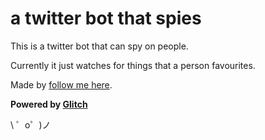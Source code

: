 a twitter bot that spies
===================================

This is a twitter bot that can spy on people.

Currently it just watches for things that a person favourites.

Made by [follow me here](http://twitter.com/phocks). 

**Powered by [Glitch](https://glitch.com)**

\ ゜o゜)ノ

